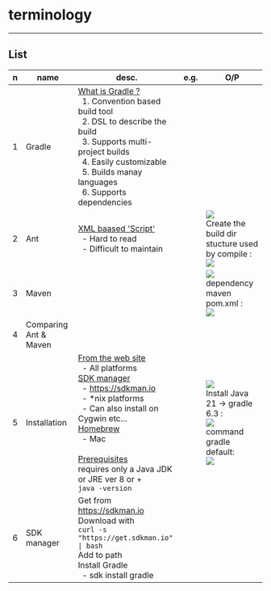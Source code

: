 # terminology

---

## List
|n|name|desc.|e.g.|O/P|
|-|----|-----|----|---|
|1|Gradle|<ins>What is Gradle ?</ins><br/>&ensp;1. Convention based build tool<br/>&ensp;2. DSL to describe the build<br/>&ensp;3. Supports multi-project builds<br/>&ensp;4. Easily customizable<br/>&ensp;5. Builds manay languages<br/>&ensp;6. Supports dependencies
|2|Ant|<ins>XML baased 'Script'</ins><br/>&ensp;- Hard to read<br/>&ensp;- Difficult to maintain||<img src="https://i.imgur.com/vCfibm9.png"><br/>Create the build dir stucture used by compile :<br/><img src="https://i.imgur.com/4apxUn3.png">|
|3|Maven|||<img src="https://i.imgur.com/K8waUL5.png"><br/>dependency maven pom.xml :<br/><img src="https://i.imgur.com/8i3r9lD.png">|
|4|Comparing Ant & Maven|
|5|Installation|<ins>From the web site</ins><br/>&ensp;- All platforms<br/><ins>SDK manager</ins><br/>&ensp;- https://sdkman.io<br/>&ensp;- *nix platforms<br/>&ensp;- Can also install on Cygwin etc...<br/><ins>Homebrew</ins><br/>&ensp;- Mac<br/><br/><ins>Prerequisites</ins><br/>requires only a Java JDK or JRE ver 8 or +<br/>`java -version`||<img src="https://i.imgur.com/Dy5im2R.png"><br/>Install Java 21 -> gradle 6.3 :<br/><img src="https://i.imgur.com/RwnREvx.png"><br/>command gradle default:<br/><img src="https://i.imgur.com/nAsypCa.png">|
|6|SDK manager|Get from https://sdkman.io<br/>Download with<br/>`curl -s "https://get.sdkman.io" \| bash`<br/>Add to path<br/>Install Gradle<br/>&ensp;- sdk install gradle|
